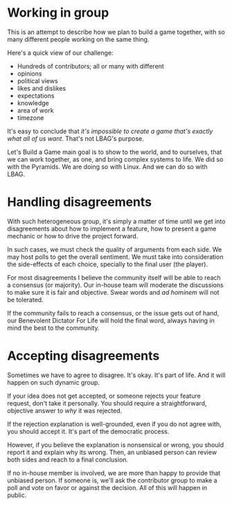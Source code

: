 # Working in group

This is an attempt to describe how we plan to build a game together, with so many different people working on the same thing.

Here's a quick view of our challenge:

- Hundreds of contributors; all or many with different
 - opinions 
 - political views
 - likes and dislikes
 - expectations
 - knowledge
 - area of work
 - timezone

It's easy to conclude that *it's impossible to create a game that's exactly what all of us want*. That's not LBAG's purpose.

Let's Build a Game main goal is to show to the world, and to ourselves, that we can work together, as one,  and bring complex systems to life. We did so with the Pyramids. We are doing so with Linux. And we can do so with LBAG.

# Handling disagreements

With such heterogeneous group, it's simply a matter of time until we get into disagreements about how to implement a feature, how to present a game mechanic or how to drive the project forward.

In such cases, we must check the quality of arguments from each side. We may host polls to get the overall sentiment. We must take into consideration the side-effects of each choice, specially to the final user (the player).

For most disagreements I believe the community itself will be able to reach a consensus (or majority). Our in-house team will moderate the discussions to make sure it is fair and objective. Swear words and *ad hominem* will not be tolerated.

If the community fails to reach a consensus, or the issue gets out of hand, our Benevolent Dictator For Life will hold the final word, always having in mind the best to the community.

# Accepting disagreements

Sometimes we have to agree to disagree. It's okay. It's part of life. And it will happen on such dynamic group.

If your idea does not get accepted, or someone rejects your feature request, don't take it personally. You should require a straightforward, objective answer to *why* it was rejected.

If the rejection explanation is well-grounded, even if you do not agree with, you should accept it. It's part of the democratic process.

However, if you believe the explanation is nonsensical or wrong, you should report it and explain why its wrong. Then, an unbiased person can review both sides and reach to a final conclusion.

If no in-house member is involved, we are more than happy to provide that unbiased person. If someone is, we'll ask the contributor group to make a poll and vote on favor or against the decision. All of this will happen in public.